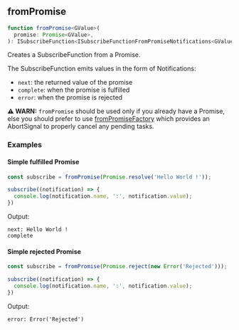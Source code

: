 ## fromPromise

```ts
function fromPromise<GValue>(
  promise: Promise<GValue>,
): ISubscribeFunction<ISubscribeFunctionFromPromiseNotifications<GValue>>
```

Creates a SubscribeFunction from a Promise.

The SubscribeFunction emits values in the form of Notifications:

- `next`: the returned value of the promise
- `complete`: when the promise is fulfilled
- `error`: when the promise is rejected


**⚠️ WARN:** `fromPromise` should be used only if you already have a Promise,
else you should prefer to use [fromPromiseFactory](../from-promise-factory/from-promise-factory.md) which provides an AbortSignal to properly cancel any pending tasks.

### Examples

#### Simple fulfilled Promise

```ts
const subscribe = fromPromise(Promise.resolve('Hello World !'));

subscribe((notification) => {
  console.log(notification.name, ':', notification.value);
})
```

Output:

```text
next: Hello World !
complete
```

#### Simple rejected Promise

```ts
const subscribe = fromPromise(Promise.reject(new Error('Rejected')));

subscribe((notification) => {
  console.log(notification.name, ':', notification.value);
})
```

Output:

```text
error: Error('Rejected')
```
